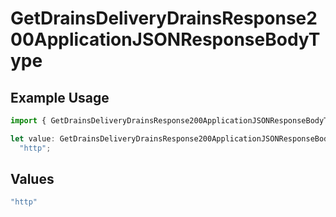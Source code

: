 # GetDrainsDeliveryDrainsResponse200ApplicationJSONResponseBodyType

## Example Usage

```typescript
import { GetDrainsDeliveryDrainsResponse200ApplicationJSONResponseBodyType } from "@vercel/sdk/models/getdrainsop.js";

let value: GetDrainsDeliveryDrainsResponse200ApplicationJSONResponseBodyType =
  "http";
```

## Values

```typescript
"http"
```